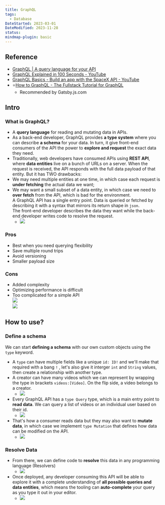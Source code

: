 ```yaml
---
title: GraphQL
tags:
  - Database
DateStarted: 2023-03-01
DateModified: 2023-11-28
status:
mindmap-plugin: basic
---
```


## Reference

- [GraphQL | A query language for your API](https://graphql.org/)
- [GraphQL Explained in 100 Seconds - YouTube](https://www.youtube.com/watch?v=eIQh02xuVw4)
- [GraphQL Basics - Build an app with the SpaceX API - YouTube](https://www.youtube.com/watch?v=7wzR4Ig5pTI)
- ⭐[How to GraphQL - The Fullstack Tutorial for GraphQL](https://www.howtographql.com/)
  - Recommended by Gatsby.js.com

## Intro

### What is GraphQL?

- A **query language** for reading and mutating data in APIs.
- As a back-end developer, GraphQL provides **a type system** where you can describe **a schema** for your data. In turn, it give front-end consumers of the API the power to **explore and request** the exact data they need.
- Traditionally, web developers have consumed APIs using **REST API**, where **data entities** live on a bunch of URLs on a server. When the request is received, the API responds with the full data payload of that entity. But it has TWO drawbacks:
- We may need multiple entities at one time, in which case each request is **under fetching** the actual data we want;
- We may want a small subset of a data entity, in which case we need to **over fetch** from the API, which is bad for the environment.  
  A GraphQL API has a single entry point. Data is queried or fetched by describing it with a syntax that mirrors its return shape in `json`.  
  The front-end developer describes the data they want while the back-end developer writes code to resolve the request.
  - ![](z-Assets/Pasted%20image%2020230301190231.png)

### Pros

- Best when you need querying flexibility
- Save multiple round trips
- Avoid versioning
- Smaller payload size

### Cons

- Added complexity
- Optimizing performance is difficult
- Too complicated for a simple API  
  ![](z-Assets/Pasted%20image%2020230308202117.png)  
  ![](z-Assets/Pasted%20image%2020230308202453.png)

## How to use?

### Define a schema

We can start **defining a schema** with our own custom objects using the `type` keyword.

- A `type` can have multiple fields like a unique `id: ID!` and we'll make that required with a bang `!` , let's also give it interger `int` and `String` values, then create a relationship with another type.
- A creator can have many videos which we can represent by wrapping the type in brackets `videos:[Video]`. On the flip side, a video belongs to a creator.
  - ![](z-Assets/Pasted%20image%2020230301190845.png)
- Every GraphQL API has a `type Query` type, which is a main entry point to **read data**. We can query a list of videos or an individual user based on their id.
  - ![](z-Assets/Pasted%20image%2020230301191155.png)
- That's how a consumer reads data but they may also want to **mutate data**, in which case we implement `type Mutation` that defines how data can be modified on the API.
  - ![](z-Assets/Pasted%20image%2020230301191354.png)

### Resolve Data

- From there, we can define code to **resolve** this data in any programming language (Resolvers)
  - ![](z-Assets/Pasted%20image%2020230301191523.png)
- Once deployed, any developer consuming this API will be able to explore it with a complete understanding of **all possible queries and data entities**, which means the tooling can **auto-complete** your query as you type it out in your editor.
  - ![](z-Assets/Pasted%20image%2020230301191929.png)
